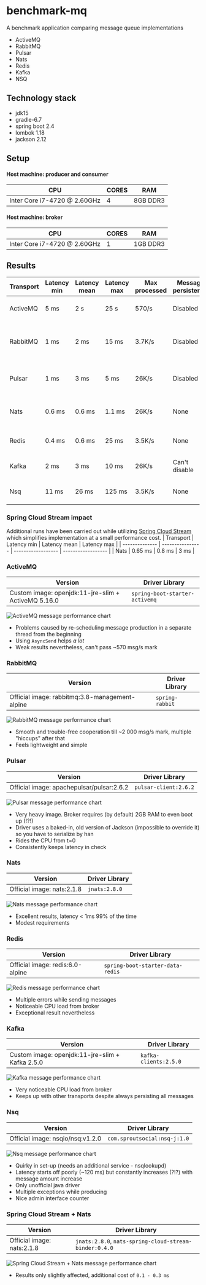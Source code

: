 # benchmark-mq
A benchmark application comparing message queue implementations
* ActiveMQ
* RabbitMQ
* Pulsar
* Nats
* Redis
* Kafka
* NSQ

## Technology stack
* jdk15
* gradle-6.7
* spring boot 2.4
* lombok 1.18
* jackson 2.12

## Setup
#### Host machine: producer and consumer
| CPU                               | CORES   | RAM        |
| --------------------------------- | ------  | ---------- |
| Inter Core i7-4720 @ 2.60GHz      | 4       | 8GB DDR3   |

#### Host machine: broker
| CPU                               | CORES   | RAM        |
| --------------------------------- | ------  | ---------- |
| Inter Core i7-4720 @ 2.60GHz      | 1       | 1GB DDR3   |

## Results
| Transport      | Latency min      | Latency mean       | Latency max        | Max processed | Message persistence | Notes                            |
| -------------- | ---------------- | ------------------ | ------------------ | ------------- | ------------------- | -------------------------------- |
| ActiveMQ       | 5 ms             | 2 s                | 25 s               | 570/s         | Disabled            | Disappointing with more messages |
| RabbitMQ       | 1 ms             | 2 ms               | 15 ms              | 3.7K/s        | Disabled            | Good latencies, sub-par throughput with best libraries/examples |
| Pulsar         | 1 ms             | 3 ms               | 5 ms               | 26K/s         | Disabled            | On-par with Kafka only after disabling persistence |
| Nats           | 0.6 ms           | 0.6 ms             | 1.1 ms             | 26K/s         | None                | Sub-ms latency with ~15K msgs/s. Hands-down best results   |
| Redis          | 0.4 ms           | 0.6 ms             | 25 ms              | 3.5K/s        | None                | Low latencies but not the best throughput       |
| Kafka          | 2 ms             | 3 ms               | 10 ms              | 26K/s         | Can't disable       | All-round great despite persisting all messages |
| Nsq            | 11 ms            | 26 ms              | 125 ms             | 3.5K/s        | None                | Outsider. Better latencies *after* 3000 msg/s   |


### Spring Cloud Stream impact
Additional runs have been carried out while utilizing [Spring Cloud Stream](https://spring.io/projects/spring-cloud-stream) which simplifies implementation at a small performance cost.
| Transport      | Latency min      | Latency mean       | Latency max        |
| -------------- | ---------------- | ------------------ | ------------------ |
| Nats           | 0.65 ms          | 0.8 ms             | 3 ms               |

### ActiveMQ
| Version                                             | Driver Library                       |
| --------------------------------------------------- | -----------------------------------  |
| Custom image: openjdk:11-jre-slim + ActiveMQ 5.16.0 | `spring-boot-starter-activemq`       |


![ActiveMQ message performance chart](doc/img/active-mq.png "ActiveMQ message performance chart")

- Problems caused by re-scheduling message production in a separate thread from the beginning
- Using `AsyncSend` helps *a lot*
- Weak results nevertheless, can't pass ~570 msg/s mark

### RabbitMQ
| Version                                        | Driver Library        |
| ---------------------------------------------- | --------------------  |
| Official image: rabbitmq:3.8-management-alpine | `spring-rabbit`       |

![RabbitMQ message performance chart](doc/img/rabbit-mq.png "RabbitMQ message performance chart")

- Smooth and trouble-free cooperation till ~2 000 msg/s mark, multiple "hiccups" after that
- Feels lightweight and simple

### Pulsar
| Version                                   | Driver Library          |
| ----------------------------------------- | ----------------------  |
| Official image: apachepulsar/pulsar:2.6.2 | `pulsar-client:2.6.2`   |

![Pulsar message performance chart](doc/img/pulsar.png "Pulsar message performance chart")

- Very heavy image. Broker requires (by default) 2GB RAM to even boot up (!?!)
- Driver uses a baked-in, old version of Jackson (impossible to override it) so you have to serialize by han
- Rides the CPU from t=0
- Consistently keeps latency in check

### Nats
| Version                               | Driver Library      |
| ------------------------------------- | ------------------  |
| Official image: nats:2.1.8            | `jnats:2.8.0`       |

![Nats message performance chart](doc/img/nats.png "Nats message performance chart")

- Excellent results, latency < 1ms 99% of the time
- Modest requirements

### Redis
| Version                               | Driver Library                    |
| ------------------------------------- | --------------------------------  |
| Official image: redis:6.0-alpine      | `spring-boot-starter-data-redis`  |

![Redis message performance chart](doc/img/redis.png "Redis message performance chart")

- Multiple errors while sending messages
- Noticeable CPU load from broker
- Exceptional result nevertheless

### Kafka
| Version                                             | Driver Library                       |
| --------------------------------------------------- | -----------------------------------  |
| Custom image: openjdk:11-jre-slim + Kafka 2.5.0     | `kafka-clients:2.5.0`                |

![Kafka message performance chart](doc/img/kafka.png "Kafka message performance chart")

- Very noticeable CPU load from broker
- Keeps up with other transports despite always persisting all messages

### Nsq
| Version                              | Driver Library                     |
| ------------------------------------ | ---------------------------------  |
| Official image: nsqio/nsq:v1.2.0     | `com.sproutsocial:nsq-j:1.0`       |

![Nsq message performance chart](doc/img/nsq.png "Nsq message performance chart")

- Quirky in set-up (needs an additional service - nsqlookupd)
- Latency starts off poorly (~120 ms) but constantly increases (?!?) with message amount increase
- Only unofficial java driver
- Multiple exceptions while producing
- Nice admin interface counter

### Spring Cloud Stream + Nats
| Version                               | Driver Library                                           |
| ------------------------------------- | -------------------------------------------------------- |
| Official image: nats:2.1.8            | `jnats:2.8.0`, `nats-spring-cloud-stream-binder:0.4.0`   |

![Spring Cloud Stream + Nats message performance chart](doc/img/scs-nats.png "Spring Cloud Stream + Nats message performance chart")

- Results only slightly affected, additional cost of `0.1 - 0.3 ms`
